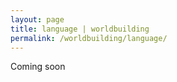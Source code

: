 ```yaml
---
layout: page
title: language | worldbuilding
permalink: /worldbuilding/language/
---
```


Coming soon
